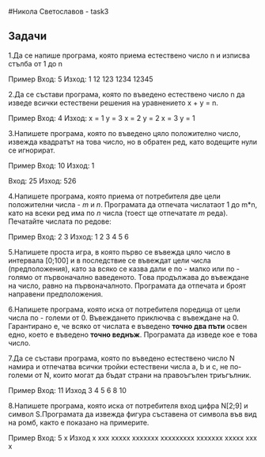 #Никола Светославов - task3

## Задачи

1.Да се напише програма, която приема естествено число n и изписва стълба от 1 до n

Пример
Вход:
5
Изход:
1
12
123
1234
12345

2.Да се състави програма, която по въведено естествено число n да изведе всички естествени решения на уравнението x + y = n.

Пример
Вход:
4
Изход:
x = 1 y = 3
x = 2 y = 2
x = 3 y = 1


3.Напишете програма, която по въведено цяло положително число, извежда квадратът на това число, но в обратен ред, като водещите нули се игнорират.

Пример
Вход:
10
Изход:
1

Вход:
25
Изход:
526

4.Напишете програма, която приема от потребителя две цели положителни числа - *m* и *n*.
  Програмата да отпечата числатаот 1 до m*n, като на всеки ред има по *n* числа (тоест ще отпечатате *m* реда).
  Печатайте числата по редове:

Пример
Вход:
2 3
Изход:
1 2 3
4 5 6

5.Напишете проста игра, в която първо се въвежда цяло число в интервала [0;100] и в последствие се въвеждат цели числа
  (предположения), като за всяко се казва дали е по - малко или по - голямо от първоначално ваведеното.
  Tова продължава до въвеждане на число, равно на първоначалното. Програмата да отпечата и броят направени предположения.

6.Напишете програма, която иска от потребителя поредица от цели числа по - големи от 0.
  Въвеждането приключва с въвеждане на 0. Гарантирано е, че всяко от числата е въведено **точно два пъти** освен едно,
  което е въведено **точно веднъж**. Програмата да изведе кое е това число.

7.Да се състави програма, която по въведено естествено число N намира и отпечатва всички тройки естествени числа a, b и c,
  не по-големи от N, които могат да бъдат страни на правоъгълен триъгълник.

Пример
Вход:
11
Изход
3 4 5
6 8 10

8.Напишете програма, която иска от потребителя вход цифра N[2;9] и символ S.Програмата да извежда фигура съставена от символа във вид на ромб, както е показано на примерите.

Пример
Вход:
5 x
Изход
    x
   xxx
  xxxxx
 xxxxxxx
xxxxxxxxx
 xxxxxxx
  xxxxx
   xxx
    x


